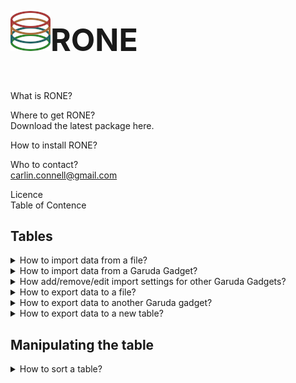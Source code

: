 <h1 style="font-size:50px;"><img src="https://raw.githubusercontent.com/carlin54/RONE/master/icons/rone_icon.png">RONE   </h1>
<br>
 What is RONE?<br>

 Where to get RONE?<br>
Download the latest package here.

 How to install RONE?<br>

 Who to contact?<br>
carlin.connell@gmail.com


Licence<br>
Table of Contence<br>
## Tables
 <!-------------------------------------------------------------------------------------------------------->

<details>

<summary>
	How to import data from a file? 
</summary>
	<div style="margin-left: 40px">
		<br>
		RONE accepts two types of file formats, comma-separated value and tab-delimited text.<br>

		<ol>
			<li>
				To import import a file, select <b>File</b> > <b>Import</b> > <b> from File</b> <br>
				<img src="https://raw.githubusercontent.com/carlin54/RONE/master/doc/images/1.png" border="1px solid red"/>
				<br>
				<br>
			</li>
			
			<li>
				Navigate to the file that you are intrested in importing. <b>Select</b> the file and then click <b>Open</b>. <br> 
				<img src="https://raw.githubusercontent.com/carlin54/RONE/master/doc/images/2.png" border="1px solid red"/><br>
			</li>
			
			<li>
				<b> Select</b> the format for the file that you are trying to load. <br>
				<img src="https://raw.githubusercontent.com/carlin54/RONE/master/doc/images/3.png" border="1px solid red"/>
				<br>
				<br>
			</li>
			
			<li>
				Once the file format has been selected, press <b> OK</b>. <br>
				<img src="https://raw.githubusercontent.com/carlin54/RONE/master/doc/images/4.png" border="1px solid red"/>
				<br>
				<br>
			</li>
			
			<li>
				Your data will be loaded from the file and presented to you in a new tab.  <br>
				<img src="https://raw.githubusercontent.com/carlin54/RONE/master/doc/images/5.png" border="1px solid red"/>
				<br>
				<br>
			</li>
		</ol>
	</div>
 </details>
 <!-------------------------------------------------------------------------------------------------------->
<details>
<summary>
	How to import data from a Garuda Gadget?
</summary>
 </details>
 
 <!-------------------------------------------------------------------------------------------------------->
 <details>
 <summary>
	How add/remove/edit import settings for other Garuda Gadgets?
</summary>
 </details>
 <!-------------------------------------------------------------------------------------------------------->
  <details>
	 <summary>
	How to export data to a file?<br>
	</summary>
	<br>
	RONE only supports exporting data to a comma-separated value file.<br>
	<ol>
			<li>
				To export data from a table to a file. <b> Select</b> the cells that you would like to export. If no cells are selected, the <i>whole table</i> will be used at the selection.  <br>
				<img src="https://raw.githubusercontent.com/carlin54/RONE/master/doc/images/6.png" border="1px solid red"/>
				<br>
				<br>
			</li>
			<li>
				Select <b> File</b> > <b> Export</b> > <b> to File</b> <br>
				<img src="https://raw.githubusercontent.com/carlin54/RONE/master/doc/images/7.png" border="1px solid red"/>
				<br>
				<br>
			</li>
			<li>
				<ol>
					<li>
						Navigate to the directory where you would like to store the table/selection.
					</li>
					<li>
						Insert the name for the new file that will be generated. 
					</li>
					<li>
						Click <b> Save</b>. 
					</li>
				</ol>
				<img src="https://raw.githubusercontent.com/carlin54/RONE/master/doc/images/12.png" border="1px solid red"/>
				<br>
				<br>
			</li>
		</ol>
 </details>
  <!-------------------------------------------------------------------------------------------------------->
<details>
	 <summary>
		How to export data to another Garuda gadget?
	 </summary>
	 <ol>
	 	<li>
			<img src="https://raw.githubusercontent.com/carlin54/RONE/master/doc/images/6.png" border="1px solid red"/>
			<br>
			<br>
		</li>
	</ol>
 </details>
 
 <details>
	 <summary>
		How to export data to a new table?<br>
	 </summary>
	 	<ol>
	 		<li>
				To export data from a table to a file. <b> Select</b> the cells that you would like to export. If no cells are selected, the <i>whole table</i> will be as the selection. <br> 
				<img src="https://raw.githubusercontent.com/carlin54/RONE/master/doc/images/6.png" border="1px solid red"/>
				<br>
				<br>
		 	</li>
		
			<li>
				To import import a file, select <b> File</b> > <b> Export</b> > <b> to File</b> <br>
				<img src="https://raw.githubusercontent.com/carlin54/RONE/master/doc/images/15.png" border="1px solid red"/>
				<br>
				<br>
			</li>
			
			<li>
				<ol>
					<li>
						Enter the name for the new table.<br>
					</li>
					<li>
						Press <b> OK</b>. <br>
					</li>
				</ol>
					<img src="https://raw.githubusercontent.com/carlin54/RONE/master/doc/images/13.png" border="1px solid red"/>
					<br>
					<br>
			</li>
			
			<li> 
				The selected data will be presented in the new tab. <br> 
				<img src="https://raw.githubusercontent.com/carlin54/RONE/master/doc/images/14.png" border="1px solid red"/>
				<br>
				<br>
			</li>
		</ol>

 </details>

## Manipulating the table<br>
<details>
	<summary>
		How to sort a table?<br>
	 </summary>
		<br>
		 Tables can be sorted by their columns in ascending and descending order. Further, order by operations can be employed as well; sorting by column <i>A</i>, then by column <i>B</i>. 
		<br>
	 <ol>
		
		<li>
			<b> Right-click</b> the column header for the column that you would like to sort. <br>
			<img src="https://raw.githubusercontent.com/carlin54/RONE/master/doc/images/8.png" border="1px solid red"/>
			<br>
			<br>
		</li>
		<ol>
			<li>
				<b>Left-click</b> the name of the <b> Sort by <i>column header</i></b> from the pop-up menu that appears. By default, the column will sort in ascending order. <br>
				<img src="https://raw.githubusercontent.com/carlin54/RONE/master/doc/images/9.png" border="1px solid red"/>
				<br>
				<br>
			</li>
			<li>
				If you would like to sort the column in descending order. Then <b>Right-click</b> the column header from step 1. Next, <b>Left-click</b> the name of the column header from the pop-up menu that appears. You will notice next to the column header, either (↑) or (↓) denotes if the column is currently sorted in ascending or descending order.  <br>
				<img src="https://raw.githubusercontent.com/carlin54/RONE/master/doc/images/10.png" border="1px solid red"/>
				<br>
				<br>
			</li>
		</ol>
		<li>
			After sorting by column <i>A</i>, you can sort column <i>B</i>, then <i>C</i>, <i>D</i>, and so on. This is accomplished by <b> Right-clicking</b> the column you next want to sort by. Then <b> Left-click</b> the name of the <b> Order by <i>column header</i></b> from the pop-up menu that appears. You will notice next to the column header, either (↑) or (↓) denotes if the column is currently being sorted in ascending or descending order.  <br>
			<img src="https://raw.githubusercontent.com/carlin54/RONE/master/doc/images/11.png" border="1px solid red"/>
			<br>
			<br>
		</li>
		<li>
			If you no longer wish to have the rows ordered with the current sort by, order by filter, you can clear it. This is accomplished by <b> Right-clicking</b> a column header and selecting <b> Clear</b> from the pop-up menu. <br> 
			<img src="https://raw.githubusercontent.com/carlin54/RONE/master/doc/images/27.png" border="1px solid red"/>
			<br>
			<br>
		</li>
	</ol>
	 </details>
 <details>
	<summary>
		How to join tables together?<br>
	 </summary>
	 <br>
	RONE support the standard <a href="https://www.w3schools.com/sql/sql_join.asp">join operations</a> offered by SQL.<br>
	<ul>
		<li>Left Inclusive</li>
		<li>Left Exclusive</li>
		<li>Right Inclusive</li>
		<li>Right Exclusive</li>
		<li>Full Outer Inclusion</li>
		<li>Full Outer Exclusion</li>
		<li>Inner</li>
	</ul>
	
	 <small><details>
		<summary>
			Venn Diagrams
		</summary>
			<img src="https://raw.githubusercontent.com/carlin54/RONE/master/doc/images/26.png" border="1px solid red"/><br>
			<br>
	</details></small>
		 <small><details>
		<summary>
			<i>Note, RONE only supports "=" constraints.</i>
		</summary>
		<p>
		
		
			```SQL
			SELECT column name(s)
			FROM table1
			LEFT JOIN table2
			ON table1.column_name = table2.column_name;
			```
		
		</p>
	</details></small>
	<br>
	
	 		To be able to join two tables together, you will need at least two tables. The tables will ideally contain two columns of the same values. For instance, bellow you see in the <i>SHOE.csv</i> table, there is a column called <i>Gene</i>, and in the table <i>GeneSymbols.txt.csv</i>, there is a column called <i>Gene</i>. The joint will be performed on the same column.<br> 
			<img src="https://raw.githubusercontent.com/carlin54/RONE/master/doc/images/16.png" border="1px solid red"/>
			<br>
			<br>
			
	<ol>
		
		<li> 
			To join two tables together, select <b>Table</b> > <b> Join Table</b>.<br>
			<img src="https://raw.githubusercontent.com/carlin54/RONE/master/doc/images/17.png" border="1px solid red"/>
			<br>
			<br>
		</li>
		
		<li> 
			A new window called Join Table will appear. Using the combo-boxes <i>Table A</i>, and <i>Table B</i> in <i>Table Select section</i>, select the tables you would like to join.<br> 
			<img src="https://raw.githubusercontent.com/carlin54/RONE/master/doc/images/18.png" border="1px solid red"/>
			<br>
			<br>
		</li>
		
		<li> 
			Now, you will see that it added the columns of the selected tables into the list on the left in <i>Table A section</i>, and <i>Table B section</i>. The list boxes on the right of <i>Table A section</i>, and <i>Table B section</i> denote columns included to the resulting tab. Each section is an exclude and include list (left and right). You can move columns between the include and exclude columns using the buttons:  <b>>></b>, <b><<</b>,  <b>Add All</b>,  <b>Remove All</b>.<br>
			<img src="https://raw.githubusercontent.com/carlin54/RONE/master/doc/images/19.png" border="1px solid red"/>
			<img src="https://raw.githubusercontent.com/carlin54/RONE/master/doc/images/20.png" border="1px solid red"/>
			<br>
			<br>
		</li>
		
		<li> 
			From the two combo-boxes at the top of the <i>Join Operation section</i>, select the columns from the tables you would like to constrain. Then, from the combo-box in the bottom-right corner of the <i> Join Operation</i> section, select the type of joint you would like to perform.<br>
			<img src="https://raw.githubusercontent.com/carlin54/RONE/master/doc/images/22.png" border="1px solid red"/>
			<br>
			<br>
		</li>
		
		<li> 
			<ol>
				<li> 
					Click <b>Add Constraint (=)</b>. You will see the constraint appear in the table. You can add several constraints by simply changing the selected columns, and then clicking <b>Add Constraint (=)</b> again.<br> 
					<img src="https://raw.githubusercontent.com/carlin54/RONE/master/doc/images/23.png" border="1px solid red"/>
					<br>
					<br>
				</li>
				<li> 
					To remove constraints, select the constraint from the table in the Join Operations section. Click <b>Remove Selected</b>. 
				</li>
			</ol>
		</li>
		
		<li> 
			Finally, in the Name Table section, enter the name for the new table. Click <b>Join Table</b>.
			<img src="https://raw.githubusercontent.com/carlin54/RONE/master/doc/images/24.png" border="1px solid red"/>
		</li>
		
		<li> 
			The resulting table can be seen the new tab. 
			<img src="https://raw.githubusercontent.com/carlin54/RONE/master/doc/images/25.png" border="1px solid red"/>
			
					
			 
		</li>
		
 </details>
 
## Plugins<br>
<details>
	<summary>
	How to use plugins?<br>
	 </summary>
	 <p style="margin-left: 40px">
	 <br>
	When RONE begins, it trys to activate its plugins. If the plugin has been loaded successfully, it can be accessed from the plugin menu. <br>
	 <img src="https://raw.githubusercontent.com/carlin54/RONE/master/doc/images/5.10-goinoeprationcontraintsele.png" border="1px solid red"/>
	 <br>
	 <br>
	 <details>
	 	<summary>
	 		Plugins installed by default. 
	 	</summary>
		 <details>
			<summary>
			 	TargetMine 
			</summary>
			 <table style="width:100%">
				<tr>
					<th>Input</th>
					<th>Output</th>
				</tr>
				<tr>
					<td>Gene Symbol</td>
					<td>Gene Symbol, Primary Identifer, Name, Pathway Identifer, Pathway Name, Organism Name, Gene Pathway Label 1, Gene Pathway Label 2</td>
				</tr>
			</table>
		 </details>
		 
		 <details>
			 <summary>
				Reactome
			</summary>
			<table style="width:100%">
				<tr>
					<th>Input</th>
					<th>Output</th>
				</tr>
				<tr>
					<td>Gene Symbols</td>
					<td>Gene Symbol, Species Name, Pathway Name, Pathway stId, Pathway Disease Association, Pathway III, Entities Ratio, Entities 	pValue, Entities FDR</td>
				</tr>
			</table>
		 </details>
		 
		 <details>
		  	<summary>
				Percellome
			 </summary>
			<table style="width:100%">
				<tr>
					<th>Input</th>
					<th>Output</th>
				</tr>
				<tr>
					<td>Gene Symbol, Species</td>
					<td>Gene Symbol, Probe (Affy ID), Found Gene Symbol</td>
				</tr>
				<tr>
					<td>Probe IDs, Species</td>
					<td>Probe ID (Affy ID), Gene Symbol, Biological Function, Cellular Function, Molecular Function</td>
				</tr>
			</table>
		 </details>
 	 </details>
 	 </p>
 </details>
 
 <details>
<summary>
How to create plugins?<br>
 </summary>

 </details>
 
  <details>
<summary>
 How to install plugins?<br>
 </summary>

 </details>
 

